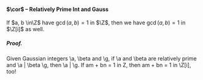 #### $\cor$ – Relatively Prime Int and Gauss
If $a, b \in\Z$ have $\gcd(a, b) = 1$ in $\Z$, then we have $\gcd(a, b) = 1$ in $\Z[i]$ as well.

##### *Proof.*
Given Gaussian integers \a, \beta and \g, if \a and \beta are relatively prime and \a | \beta \g, 
then \a | \g.
If am + bn = 1 in Z, then am + bn = 1 in \Z[i], too!